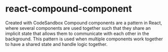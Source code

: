 # react-compound-component
Created with CodeSandbox
Compound components are a pattern in React, where several components are used together such that they share an implicit state that allows them to communicate with each other in the background. This pattern is used when multiple components work together to have a shared state and handle logic together.

